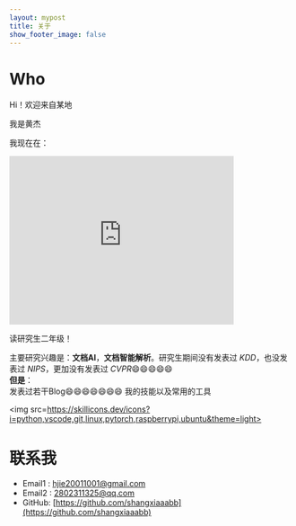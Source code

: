 ```yaml
---
layout: mypost
title: 关于
show_footer_image: false
---
```

# Who

Hi！欢迎来自<span id="visitor-location">某地</span>

我是黄杰  

我现在在：  

<iframe src="https://www.google.com/maps/embed?pb=!1m18!1m12!1m3!1d13187.62315506682!2d114.3654708839818!3d30.47356738111945!2m3!1f0!2f0!3f0!3m2!1i1024!2i768!4f13.1!3m3!1m2!1s0x342ebb0327eda313%3A0x4ca810852fdd8295!2z5Lit5Y2X6LSi57uP5pS_5rOV5aSn5a2m5Y2X5rmW5qCh5Yy656CU56m255Sf6Zmi!5e0!3m2!1szh-CN!2sjp!4v1737095885217!5m2!1szh-CN!2sjp" width="400" height="300" style="border:0;" allowfullscreen="" loading="lazy" referrerpolicy="no-referrer-when-downgrade"></iframe>


读研究生二年级！  

主要研究兴趣是：**文档AI**，**文档智能解析**。研究生期间没有发表过 *KDD*，也没发表过 *NIPS*，更加没有发表过 *CVPR*😄😄😄😄😄  
**但是**：  
发表过若干Blog😄😄😄😄😄😄😄 
我的技能以及常用的工具

<a><img src=https://skillicons.dev/icons?i=python,vscode,git,linux,pytorch,raspberrypi,ubuntu&theme=light> </a>

# 联系我  

- Email1&nbsp;: [hjie20011001@gmail.com](mailto:hjie20011001@gmail.com)  
- Email2&nbsp;: [2802311325@qq.com](mailto:2802311325@gmail.com)  
- GitHub: [https://github.com/shangxiaaabb](https://github.com/shangxiaaabb) 


 <script>
  // 获取访问者地理位置
  function fetchAddress(lat, lon) {
    const url = `https://nominatim.openstreetmap.org/reverse?format=jsonv2&lat=${lat}&lon=${lon}&accept-language=en`;
    fetch(url)
      .then(response => response.json())
      .then(data => {
        const location =
          data.address.city ||
          data.address.town ||
          data.address.village ||
          "某地";
        document.getElementById("visitor-location").textContent = location;
      })
      .catch(() => {
        document.getElementById("visitor-location").textContent = "某地";
      });
  }
  function getLocation() {
    if (navigator.geolocation) {
      navigator.geolocation.getCurrentPosition(
        (position) => {
          const lat = position.coords.latitude;
          const lon = position.coords.longitude;
          fetchAddress(lat, lon);
        },
        () => {
          document.getElementById("visitor-location").textContent = "某地";
        }
      );
    } else {
      document.getElementById("visitor-location").textContent = "某地";
    }
  }

  // 页面加载时执行
  window.onload = function() {
    getLocation(); // 获取访问者地理位置
  };
</script>